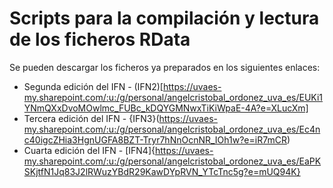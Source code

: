 # Scripts para la compilación y lectura de los ficheros RData
Se pueden descargar los ficheros ya preparados en los siguientes enlaces:
* Segunda edición del IFN - (IFN2)[https://uvaes-my.sharepoint.com/:u:/g/personal/angelcristobal_ordonez_uva_es/EUKi1YNmQXxDvoMOwlmc_FUBc_kDQYGMNwxTiKiWpaE-4A?e=XLucXm]
* Tercera edición del IFN - {IFN3}(https://uvaes-my.sharepoint.com/:u:/g/personal/angelcristobal_ordonez_uva_es/Ec4nc40igcZHia3HgnUGFA8BZT-Tryr7hNnOcnNR_IOh1w?e=iR7mCR)
* Cuarta edición del IFN - [IFN4]{https://uvaes-my.sharepoint.com/:u:/g/personal/angelcristobal_ordonez_uva_es/EaPKSKjtfN1Jq83J2lRWuzYBdR29KawDYpRVN_YTcTnc5g?e=mUQ94K}

